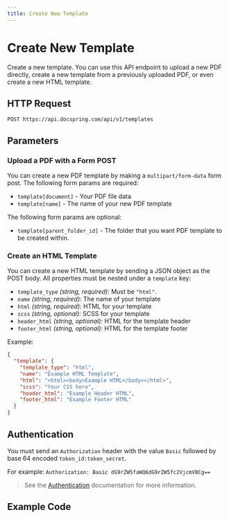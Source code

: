 ```yaml
---
title: Create New Template
---
```


# Create New Template

Create a new template. You can use this API endpoint to upload a new PDF directly, create a new template from a previously uploaded PDF, or even create a new HTML template.

## HTTP Request

`POST https://api.docspring.com/api/v1/templates`

## Parameters

### Upload a PDF with a Form POST

You can create a new PDF template by making a `multipart/form-data` form post. The following form params are required:

- `template[document]` - Your PDF file data
- `template[name]` - The name of your new PDF template

The following form params are optional:

- `template[parent_folder_id]` - The folder that you want PDF template to be created within.

### Create an HTML Template

You can create a new HTML template by sending a JSON object as the POST body. All properties must be nested under a `template` key:

- `template_type` _(string, required)_: Must be `"html"`.
- `name` _(string, required)_: The name of your template
- `html` _(string, required)_: HTML for your template
- `scss` _(string, optional)_: SCSS for your template
- `header_html` _(string, optional)_: HTML for the template header
- `footer_html` _(string, optional)_: HTML for the template footer

Example:

```json
{
  "template": {
    "template_type": "html",
    "name": "Example HTML Template",
    "html": "<html><body>Example HTML</body></html>",
    "scss": "Your CSS here",
    "header_html": "Example Header HTML",
    "footer_html": "Example Footer HTML"
  }
}
```

## Authentication

You must send an `Authorization` header with the value `Basic` followed by base 64 encoded `token_id:token_secret`.

For example: `Authorization: Basic dG9rZW5faWQ6dG9rZW5fc2VjcmV0Cg==`

> See the [Authentication](../install-api-client/authentication) documentation for more information.

## Example Code

<CodeSwitcher :languages="{javascript:'JavaScript', php:'PHP', java: 'Java', csharp:'C#'}">
<template v-slot:javascript>

```javascript
var DocSpring = require("docspring");

var config = new DocSpring.Configuration();
config.apiTokenId = "DOCSPRING_TOKEN_ID";
config.apiTokenSecret = "DOCSPRING_TOKEN_SECRET";
client = new DocSpring.Client(config);

var fs = require("fs");
var templateDocument = fs.createReadStream("path/to/your/pdf_document.pdf"); // File |
var templateName = "New Template Name"; // String |
var parentFolderId = null;
instance.createPDFTemplate(
  templateDocument,
  templateName,
  parentFolderId,
  function(error, template) {
    if (error) throw error;
    console.log(template.id, template.name, template.document_url);
  }
);
```

</template>
<template v-slot:php>

```php
// You can run this example in the PHP interactive shell (php -a)
// Find your API tokens here: https://app.docspring.com/api_tokens

$docspring = new \DocSpring\Client();
$docspring->getConfig()
  ->setUsername("DOCSPRING_API_TOKEN_ID")
  ->setPassword("DOCSPRING_API_TOKEN_SECRET");

$create_template_data = new \DocSpring\Model\CreateHtmlTemplateData([
  "template" => [
    "template_type" => "html",
    "name" => "Test HTML Template",
    "html" => "Test HTML",
    "scss" => "Test SCSS",
    "header_html" => "Test Header HTML",
    "footer_html" => "Test Header HTML",
  ]
]); // \DocSpring\Model\CreateHtmlTemplateData |
$response = $this->docspring->createHTMLTemplate($create_template_data);
echo "Created new template with ID: " . $response->getId();
```

</template>
<template v-slot:java>

```java
// Find your API tokens here: https://app.docspring.com/api_tokens

ApiClient client = new ApiClient("api_token_basic", "DOCSPRING_API_TOKEN_ID", "DOCSPRING_API_TOKEN_SECRET");
api = client.createService(PdfApi.class);

/*
import okhttp3.MediaType;
import okhttp3.MultipartBody;
import okhttp3.RequestBody;
 */

File templateDocumentFile = new File("./form.pdf");
RequestBody templateDocumentRequestBody = RequestBody.create(
    MediaType.parse("application/pdf"),
    templateDocumentFile
);
MultipartBody.Part templateDocumentPart = MultipartBody.Part.createFormData(
    "PDF",
    templateDocumentFile.getName(),
    templateDocumentRequestBody
);
String templateName = "New Uploaded Template";
String templateParentFolderId = null;

retrofit2.Response<PendingTemplate> retrofitResponse = api.createPDFTemplate(
  templateDocumentPart,
  templateName,
  templateParentFolderId
).execute();
if (!retrofitResponse.isSuccessful()) {
  logger.info(retrofitResponse.errorBody().string());
}
PendingTemplate template = retrofitResponse.body();

  System.out.printf("Uploaded template! ID: %s", template.getId());
```

</template>
<template v-slot:csharp>

```csharp
using System;
using System.Diagnostics;
using DocSpring.Client.Api;
using DocSpring.Client.Client;
using DocSpring.Client.Model;

namespace Example
{
    public class DocSpringExample
    {
        public void main()
        {
          Configuration.Default.Username = "DOCSPRING_TOKEN_ID";
          Configuration.Default.Password = "DOCSPRING_TOKEN_SECRET";

          var apiInstance = new PDFApi();
          Stream templateDocument = File.OpenRead("path/to/your/document.pdf");
          string templateName = "Your Template Name";
          var pendingTemplate = instance.CreatePDFTemplate(templateDocument, templateName);

          Debug.WriteLine(pendingTemplate.Id);
          Debug.WriteLine(pendingTemplate.Name);
        }
    }
}
```

</template>
</CodeSwitcher>
